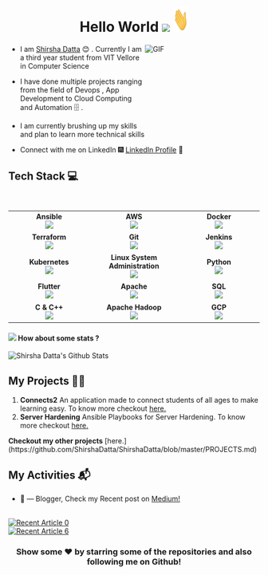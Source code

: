 <!-- ### Hi there this is what I'm working on👋 -->
<h1 align="center"> Hello World <img src="https://github.com/TheDudeThatCode/TheDudeThatCode/blob/master/Assets/Earth.gif" width="24px" > <img src="https://raw.githubusercontent.com/ABSphreak/ABSphreak/master/gifs/Hi.gif" width="30px" height="50px"> </h1>

<img align="right" alt="GIF" src="https://i.pinimg.com/originals/e4/26/70/e426702edf874b181aced1e2fa5c6cde.gif" width="230px" height="200px" />


* I am [Shirsha Datta](https://www.linkedin.com/in/shirsha-datta-30335a178/) :blush:	 . Currently I am a third year student from VIT Vellore in Computer Science 

* I have done multiple projects ranging from the field of Devops , App Development to Cloud Computing and Automation :file_cabinet: .

* I am currently brushing up my skills and plan to learn more technical skills

* Connect with me on LinkedIn :fireworks: [LinkedIn Profile](https://www.linkedin.com/in/shirsha-datta-30335a178/) :sparkler:



<!--* Also checkout my blogs on [Medium](https://medium.com/@shirshadatta2000/). If you like it please 👏 -->

<!-- Here are some ideas to get you started:

- 🔭 I’m currently working on myself and getting my skills better
- 🌱 I’m currently learning Flutter
- 👯 I’m looking to collaborate on Cloud , DevOps Assembly Lines and Flutter.
- 💬 Ask me about anything
- 📫 How to reach me: 
         💼 https://www.linkedin.com/in/shirsha-datta-30335a178/
         👏 https://medium.com/@shirshadatta2000
- 😄 Pronouns: She/Her
- ⚡ Fun fact: Hearing me laugh will make you laugh too 😂 -->

## Tech Stack :computer:

<br>
<table>
<tbody>
 <tr>
<td align="center" width="20%">
<span><b><center>Ansible</center></b></span> 
<img height=60px src="https://encrypted-tbn0.gstatic.com/images?q=tbn%3AANd9GcSEbbMBYx3DSbnzVxofkkvdV83FRA-lma9Y_Q&usqp=CAU"> 
</td>

<td align="center" width="20%">
<span><b><center>AWS</center></b></span> 
<img height=60px src="https://encrypted-tbn0.gstatic.com/images?q=tbn%3AANd9GcQV9AyEyvrlIJLOfbxFLfOr03Qy5gRL0txWMQ&usqp=CAU"> 
</td>

<td align="center" width="20%">
<span><b><center>Docker</center></b></span> 
<img height=60px src="https://encrypted-tbn0.gstatic.com/images?q=tbn%3AANd9GcTApU_6Eg4oWx3NMhLifHmNEkxjeMxfd3oGUA&usqp=CAU"> 
</td>
</tr>

<tr>
<td align="center" width="20%">
<span><b><center>Terraform</center></b></span> 
<img height=65px src="https://www.veritis.com/wp-content/uploads/2015/06/Terraform-main-image.jpg"> 
</td>

<td align="center" width="20%">
<span><b><center>Git</center></b></span> 
<img height=65px src="https://git-scm.com/images/logos/downloads/Git-Logo-2Color.png"> 
</td>

<td align="center" width="20%">
<span><b><center>Jenkins</center></b></span> 
<img height=65px src="https://www.devteam.space/wp-content/uploads/2018/03/jenkins.jpg"> 
</td>
</tr>

<tr>
<td align="center" width="20%">
<span><b><center>Kubernetes</center></b></span> 
<img height=65px src="https://d15shllkswkct0.cloudfront.net/wp-content/blogs.dir/1/files/2019/05/Kubernetes_New.png"> 
</td>

<td align="center" width="20%">
<span><b><center>Linux System Administration</center></b></span> 
<img height=65px src="https://upload.wikimedia.org/wikipedia/commons/a/af/Tux.png"> 
</td>



<td align="center" width="20%">
<span><b><center>Python</center></b></span> 
<img height=65px src="https://www.python.org/static/community_logos/python-logo.png"> 
</td>
</tr>

<tr>
<td align="center" width="20%">
<span><b><center>Flutter</center></b></span> 
<img height=65px src="https://img.icons8.com/color/2x/flutter.png"> 
</td>

<td align="center" width="20%">
<span><b><center>Apache</center></b></span> 
<img height=65px src="https://img.pngio.com/payara-server-basics-part-1-installing-apache-on-ubuntu-apache-http-server-png-320_220.png"> 
</td>

<td align="center" width="20%">
<span><b><center>SQL</center></b></span> 
<img height=65px src="https://i0.wp.com/www.complexsql.com/wp-content/uploads/2017/01/sql-logo.jpg?ssl=1"> 
</td>
</tr>

<tr>
<td align="center" width="20%">
<span><b><center>C & C++</center></b></span> 
<img height=65px src="https://financesonline.com/uploads/2019/08/Microsoft-Visual-Studio-logo1.png"> 
</td>


<td align="center" width="20%">
<span><b><center>Apache Hadoop</center></b></span> 
<img height=65px src="https://miro.medium.com/max/1050/1*H4_yv5YskknPaJ4lWJpzXA.png"> 
</td>
     
<td align="center" width="20%">
<span><b><center>GCP</center></b></span> 
<img height=65px src="https://www.bogotobogo.com/DevOps/images/DevOps/GCP/GCP-ICON.png"> 
</td>
</tr>

</tbody>
</table>

 <!--[![Top Langs](https://github-readme-stats.vercel.app/api/top-langs/?username=ShirshaDatta&layout=compact&theme=tokyonight)](https://github.com/ShirshaDatta/github-readme-stats)-->

#### <img src="https://media.giphy.com/media/VgCDAzcKvsR6OM0uWg/giphy.gif" width="50"> How about some stats ?
![Shirsha Datta's Github Stats](https://github-readme-stats.vercel.app/api?username=ShirshaDatta&show_icons=true_color=fff&icon_color=79ff97&text_color=9f9f9f&bg_color=151515)

## My Projects 👷‍♀️

1. **Connects2**
An application made to connect students of all ages to make learning easy. To know more checkout [here.](https://github.com/ShirshaDatta/Connects-2.git)
2. **Server Hardening**
Ansible Playbooks for Server Hardening. To know more checkout [here.](https://github.com/ShirshaDatta/Server-Hardening.git)

<b>
Checkout my other projects</b> [here.](https://github.com/ShirshaDatta/ShirshaDatta/blob/master/PROJECTS.md)
         
 
 ## My Activities :mailbox_with_mail:
 - 📝 &mdash; Blogger, Check my Recent post on [Medium! ](https://medium.com/@shirshadatta2000)
 
<br> 
<a target="_blank" href="https://github-readme-medium-recent-article.vercel.app/medium/@shirshadatta2000/0"><img src="https://github-readme-medium-recent-article.vercel.app/medium/@shirshadatta2000/0" alt="Recent Article 0"></a>

<br> 
<a target="_blank" href="https://github-readme-medium-recent-article.vercel.app/medium/@shirshadatta2000/6"><img src="https://github-readme-medium-recent-article.vercel.app/medium/@shirshadatta2000/6" alt="Recent Article 6"></a>



 <!--| BLOGS :open_book: | GitHub Link :link: |
| :--- | :--- |
| [Automatic code fetch from GitHub using Jenkins and Docker](https://www.linkedin.com/pulse/automatic-code-fetch-from-github-using-jenkins-docker-shirsha-datta/) | https://github.com/ShirshaDatta/Devops |
| [Automatic code fetch from GitHub using Jenkins and Docker but with a twist](https://www.linkedin.com/pulse/automatic-code-fetch-from-github-using-jenkins-docker-shirsha-datta-1c/) | https://github.com/ShirshaDatta/ass2 |
| [Using Kubernetes to deploy a containerized web-app and automating using Jenkins](https://www.linkedin.com/pulse/using-kubernetes-deploy-containerized-web-app-automating-datta/) | https://github.com/ShirshaDatta/task3 |
| [Web-Server With Live Rolling Updates Using Dynamic Jenkins Slave Node and Kubernetes](https://medium.com/swlh/web-server-with-live-rolling-updates-using-dynamic-jenkins-slave-node-and-kubernetes-28b13b04731e) | https://github.com/ShirshaDatta/Rolling-Updates-with-Zero-Downtime |
| [Integration of Prometheus and Grafana and making their data persistent](https://medium.com/@shirshadatta2000/integration-of-prometheus-and-grafana-and-making-their-data-persistent-b764f3602411) | https://github.com/ShirshaDatta/Prometheus-and-Grafana-on-Kubernetes |
| [Automating web-server deployment using Groovy Script](https://medium.com/@shirshadatta2000/automating-web-server-deployment-using-groovy-script-6baca1da39d2) | https://github.com/ShirshaDatta/Automating-the-deployment-of-a-containerized-app-in-K8S-using-Groovy |
| [Using Kubernetes to deploy a containerized web-app and automating using Jenkins](https://www.linkedin.com/pulse/using-kubernetes-deploy-containerized-web-app-automating-datta/) | https://github.com/ShirshaDatta/task3 | 
-->

<div align="center">
 
### Show some ❤️ by starring some of the repositories and also following me on Github!

</div>

